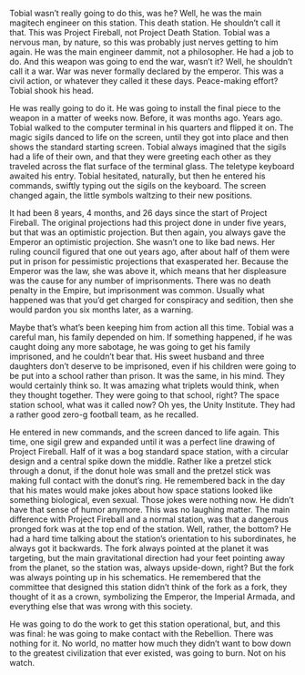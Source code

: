 Tobial wasn’t really going to do this, was he? Well, he was the main
magitech engineer on this station. This death station. He shouldn’t call
it that. This was Project Fireball, not Project Death Station. Tobial
was a nervous man, by nature, so this was probably just nerves getting
to him again. He was the main engineer dammit, not a philosopher. He had
a job to do. And this weapon was going to end the war, wasn’t it? Well,
he shouldn’t call it a war. War was never formally declared by the
emperor. This was a civil action, or whatever they called it these days.
Peace-making effort? Tobial shook his head.

He was really going to do it. He was going to install the final piece to
the weapon in a matter of weeks now. Before, it was months ago. Years
ago. Tobial walked to the computer terminal in his quarters and flipped
it on. The magic sigils danced to life on the screen, until they got
into place and then shows the standard starting screen. Tobial always
imagined that the sigils had a life of their own, and that they were
greeting each other as they traveled across the flat surface of the
terminal glass. The teletype keyboard awaited his entry. Tobial
hesitated, naturally, but then he entered his commands, swiftly typing
out the sigils on the keyboard. The screen changed again, the little
symbols waltzing to their new positions.

It had been 8 years, 4 months, and 26 days since the start of Project
Fireball. The original projections had this project done in under five
years, but that was an optimistic projection. But then again, you always
gave the Emperor an optimistic projection. She wasn’t one to like bad
news. Her ruling council figured that one out years ago, after about
half of them were put in prison for pessimistic projections that
exasperated her. Because the Emperor was the law, she was above it,
which means that her displeasure was the cause for any number of
imprisonments. There was no death penalty in the Empire, but
imprisonment was common. Usually what happened was that you’d get
charged for conspiracy and sedition, then she would pardon you six
months later, as a warning.

Maybe that’s what’s been keeping him from action all this time. Tobial
was a careful man, his family depended on him. If something happened, if
he was caught doing any more sabotage, he was going to get his family
imprisoned, and he couldn’t bear that. His sweet husband and three
daughters don’t deserve to be imprisoned, even if his children were
going to be put into a school rather than prison. It was the same, in
his mind. They would certainly think so. It was amazing what triplets
would think, when they thought together. They were going to that school,
right? The space station school, what was it called now? Oh yes, the
Unity Institute. They had a rather good zero-g football team, as he
recalled.

He entered in new commands, and the screen danced to life again. This
time, one sigil grew and expanded until it was a perfect line drawing of
Project Fireball. Half of it was a bog standard space station, with a
circular design and a central spike down the middle. Rather like a
pretzel stick through a donut, if the donut hole was small and the
pretzel stick was making full contact with the donut’s ring. He
remembered back in the day that his mates would make jokes about how
space stations looked like something biological, even sexual. Those
jokes were nothing now. He didn’t have that sense of humor anymore. This
was no laughing matter. The main difference with Project Fireball and a
normal station, was that a dangerous pronged fork was at the top end of
the station. Well, rather, the bottom? He had a hard time talking about
the station’s orientation to his subordinates, he always got it
backwards. The fork always pointed at the planet it was targeting, but
the main gravitational direction had your feet pointing away from the
planet, so the station was, always upside-down, right? But the fork was
always pointing up in his schematics. He remembered that the committee
that designed this station didn’t think of the fork as a fork, they
thought of it as a crown, symbolizing the Emperor, the Imperial Armada,
and everything else that was wrong with this society.

He was going to do the work to get this station operational, but, and
this was final: he was going to make contact with the Rebellion. There
was nothing for it. No world, no matter how much they didn’t want to bow
down to the greatest civilization that ever existed, was going to burn.
Not on his watch.
